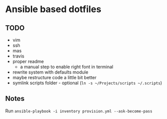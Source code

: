 # Ansible based dotfiles

## TODO

- vim
- ssh
- mas
- travis
- proper readme
    - a manual step to enable right font in terminal
- rewrite system with defaults module
- maybe restructure code a little bit better
- symlink scripts folder - optional (`ln -s ~/Projects/scripts ~/.scripts`)

## Notes

Run `ansible-playbook -i inventory provision.yml --ask-become-pass`
